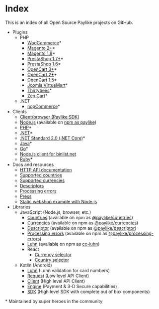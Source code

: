 # Index

This is an index of all Open Source Paylike projects on GitHub.

- Plugins
	- PHP
		- [WooCommerce](https://github.com/paylike/plugin-woocommerce)*
		- [Magento 2+](https://github.com/paylike/plugin-magento-2)*
		- [Magento 1.9](https://github.com/paylike/plugin-magento-1.9)*
		- [PrestaShop 1.7+](https://github.com/paylike/plugin-prestashop-1.7)*
		- [PrestaShop 1.6](https://github.com/paylike/plugin-prestashop-1.6)*
		- [OpenCart 3+](https://github.com/paylike/plugin-opencart-3)*
		- [OpenCart 2+](https://github.com/paylike/plugin-opencart)*
		- [OpenCart 1.5](https://github.com/paylike/plugin-opencart-1.5)*
		- [Joomla VirtueMart](https://github.com/paylike/plugin-virtuemart)*
		- [Thirtybees](https://github.com/paylike/plugin-thirtybees)*
		- [Zen Cart](https://github.com/paylike/zen-cart)*
	- .NET
		- [nopCommerce](https://github.com/paylike/plugin-nopcommerce)*
- Clients
	- [Client/browser (Paylike SDK)](https://github.com/paylike/sdk)
	- [Node.js](https://github.com/paylike/node-api) (available on [npm as paylike](https://www.npmjs.com/package/paylike))
	- [PHP](https://github.com/paylike/php-api)*
	- [.NET](https://github.com/paylike/Paylike.NET)*
	- [.NET Standard 2.0 (.NET Core)](https://github.com/mrlund/Paylike.NETstandard)*
	- [Java](https://github.com/paylike/java-api)*
	- [Go](https://github.com/paylike/go-api)*
	- [Node.js client for binlist.net](https://github.com/paylike/binlookup)
	- [Ruby](https://github.com/luneteyewear/paylike)*
- Docs and resources
	- [HTTP API documentation](https://github.com/paylike/api-docs)
	- [Supported countries](https://github.com/paylike/countries)
	- [Supported currencies](https://github.com/paylike/currencies)
	- [Descriptors](https://github.com/paylike/descriptor)
	- [Processing errors](https://github.com/paylike/processing-errors)
	- [Press](https://github.com/paylike/press)
	- [Static webshop example with Node.js](https://github.com/paylike/webshop-example)
- Libraries
	- JavaScript (Node.js, browser, etc.)
		- [Countries](https://github.com/paylike/countries) (available on npm as [@paylike/countries](https://www.npmjs.com/package/@paylike/countries))
		- [Currencies](https://github.com/paylike/currencies) (available on npm as [@paylike/currencies](https://www.npmjs.com/package/@paylike/currencies))
		- [Descriptor](https://github.com/paylike/descriptor) (available on npm as [@paylike/descriptor](https://www.npmjs.com/package/@paylike/descriptor))
		- [Processing errors](https://github.com/paylike/processing-errors) (available on npm as [@paylike/processing-errors](https://www.npmjs.com/package/@paylike/processing-errors))
		- [Luhn](https://github.com/paylike/luhn) (available on npm as [cc-luhn](https://www.npmjs.com/package/cc-luhn))
		- React
			- [Currency selector](https://github.com/paylike/react-currency-select)
			- [Country selector](https://github.com/paylike/react-country-select)
	- Kotlin (Android)
		- [Luhn](https://github.com/paylike/kotlin_luhn) (Luhn validation for card numbers)
		- [Request](https://github.com/paylike/kotlin_request) (Low level API Client)
		- [Client](https://github.com/paylike/kotlin_client) (High level API Client)
		- [Engine](https://github.com/paylike/kotlin_engine) (Payment & 3-D Secure capabilities)
		- [SDK](https://github.com/paylike/kotlin_sdk) (High level SDK with complete out of box components)

\* Maintained by super heroes in the community
